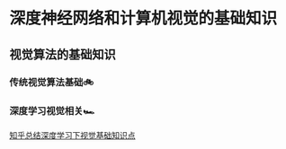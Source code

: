 # 深度神经网络和计算机视觉的基础知识


## 视觉算法的基础知识


### 传统视觉算法基础🚲



### 深度学习视觉相关🏎

[知乎总结深度学习下视觉基础知识点](https://zhuanlan.zhihu.com/p/58776542)


















